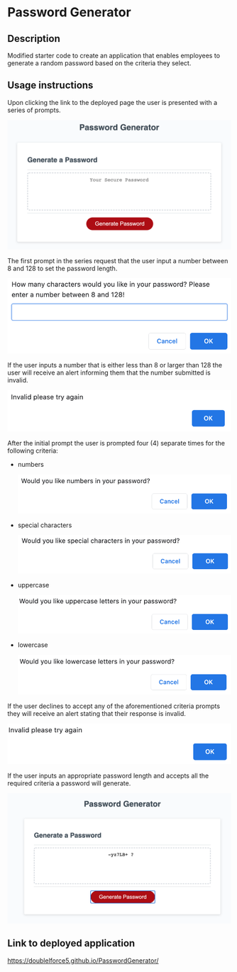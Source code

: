 # Password Generator

## Description

Modified starter code to create an application that enables employees to generate a random password based on the criteria they select.

## Usage instructions
Upon clicking the link to the deployed page the user is presented with a series of prompts. 

![starting point](assets/startingPoint.png)

The first prompt in the series request that the user input a number between 8 and 128 to set the password length. 

![prompt 1: password length](assets/passwordLength.png)

If the user inputs a number that is either less than 8 or larger than 128 the user will receive an alert informing them that the number submitted is invalid.  

![alert 1](assets/alert.png)

After the initial prompt the user is prompted four (4) separate times for the following criteria: 
- numbers

  ![numbers prompt](assets/numbersPrompt.png)

- special characters 

  ![special characters prompt](assets/specialCharactersPrompt.png)

- uppercase 

  ![uppercase prompt](assets/uppercaseLettersPrompt.png)

- lowercase 

  ![lowercase prompt](assets/lowercaseLettersPrompt.png)

If the user declines to accept any of the aforementioned criteria prompts they will receive an alert stating that their response is invalid. 

![second alert](assets/alert2.png)

If the user inputs an appropriate password length and accepts all the required criteria a password will generate. 

![password](assets/password.png)


## Link to deployed application

https://doublelforce5.github.io/PasswordGenerator/
